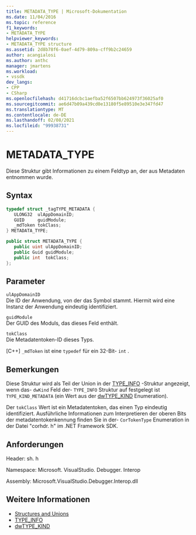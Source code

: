 ```yaml
---
title: METADATA_TYPE | Microsoft-Dokumentation
ms.date: 11/04/2016
ms.topic: reference
f1_keywords:
- METADATA_TYPE
helpviewer_keywords:
- METADATA_TYPE structure
ms.assetid: 2d8b78f6-0aef-4d79-809a-cff9b2c24659
author: acangialosi
ms.author: anthc
manager: jmartens
ms.workload:
- vssdk
dev_langs:
- CPP
- CSharp
ms.openlocfilehash: d41716dcbc1aefba52f6507bb624973f36025af0
ms.sourcegitcommit: ae6d47b09a439cd0e13180f5e89510e3e347fd47
ms.translationtype: MT
ms.contentlocale: de-DE
ms.lasthandoff: 02/08/2021
ms.locfileid: "99938731"
---
```

# <a name="metadata_type"></a>METADATA_TYPE
Diese Struktur gibt Informationen zu einem Feldtyp an, der aus Metadaten entnommen wurde.

## <a name="syntax"></a>Syntax

```cpp
typedef struct _tagTYPE_METADATA {
   ULONG32  ulAppDomainID;
   GUID     guidModule;
   _mdToken tokClass;
} METADATA_TYPE;
```

```csharp
public struct METADATA_TYPE {
   public uint ulAppDomainID;
   public Guid guidModule;
   public int  tokClass;
};
```

## <a name="parameters"></a>Parameter
 `ulAppDomainID`\
 Die ID der Anwendung, von der das Symbol stammt. Hiermit wird eine Instanz der Anwendung eindeutig identifiziert.

 `guidModule`\
 Der GUID des Moduls, das dieses Feld enthält.

 `tokClass`\
 Die Metadatentoken-ID dieses Typs.

 [C++] `_mdToken` ist eine `typedef` für ein 32-Bit- `int` .

## <a name="remarks"></a>Bemerkungen
 Diese Struktur wird als Teil der Union in der [TYPE_INFO](../../../extensibility/debugger/reference/type-info.md) -Struktur angezeigt, wenn das- `dwKind` Feld der- `TYPE_INFO` Struktur auf festgelegt ist `TYPE_KIND_METADATA` (ein Wert aus der [dwTYPE_KIND](../../../extensibility/debugger/reference/dwtype-kind.md) Enumeration).

 Der `tokClass` Wert ist ein Metadatentoken, das einen Typ eindeutig identifiziert. Ausführliche Informationen zum Interpretieren der oberen Bits der metadatentokenkennung finden Sie in der- `CorTokenType` Enumeration in der Datei "corhdr. h" im .NET Framework SDK.

## <a name="requirements"></a>Anforderungen
 Header: sh. h

 Namespace: Microsoft. VisualStudio. Debugger. Interop

 Assembly: Microsoft.VisualStudio.Debugger.Interop.dll

## <a name="see-also"></a>Weitere Informationen
- [Structures and Unions](../../../extensibility/debugger/reference/structures-and-unions.md)
- [TYPE_INFO](../../../extensibility/debugger/reference/type-info.md)
- [dwTYPE_KIND](../../../extensibility/debugger/reference/dwtype-kind.md)
